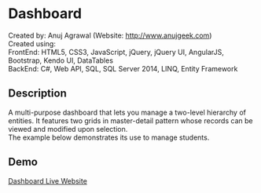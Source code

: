 # Dashboard
Created by: Anuj Agrawal (Website: http://www.anujgeek.com)
<br>
Created using:
<br>
FrontEnd: HTML5, CSS3, JavaScript, jQuery, jQuery UI, AngularJS, Bootstrap, Kendo UI, DataTables
<br>
BackEnd: C#, Web API, SQL, SQL Server 2014, LINQ, Entity Framework

## Description
A multi-purpose dashboard that lets you manage a two-level hierarchy of entities. It features two grids in master-detail pattern whose records can be viewed and modified upon selection.
<br>
The example below demonstrates its use to manage students.

## Demo

<a href="http://studentsdashboard.azurewebsites.net" target="_blank">Dashboard Live Website</a>
